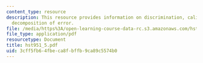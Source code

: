 ```yaml
---
content_type: resource
description: This resource provides information on discrimination, calibration and
  decomposition of error.
file: /media/https%3A/open-learning-course-data-rc.s3.amazonaws.com/hst-951j-medical-decision-support-fall-2005/3cff5fb64fbeca8fbffb9ca89c5574b0_hst951_5.pdf
file_type: application/pdf
resourcetype: Document
title: hst951_5.pdf
uid: 3cff5fb6-4fbe-ca8f-bffb-9ca89c5574b0
---
```

